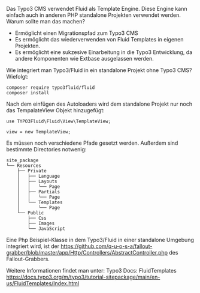 Das Typo3 CMS verwendet Fluid als Template Engine. Diese Engine kann einfach auch in anderen PHP standalone Projekten verwendet werden. Warum sollte man das machen?
- Ermöglicht einen Migrationspfad zum Typo3 CMS
- Es ermöglicht das wiederverwenden von Fluid Templates in eigenen Projekten.
- Es ermöglicht eine sukzesive Einarbeitung in die Typo3 Entwicklung, da andere Komponenten wie Extbase ausgelassen werden.

Wie integriert man Typo3/Fluid in ein standalone Projekt ohne Typo3 CMS? Wiefolgt:

`composer require typo3fluid/fluid`  
`composer install`  

Nach dem einfügen des Autoloaders wird dem standalone Projekt nur noch das TempalateView Objekt hinzugefügt:

`use TYPO3Fluid\Fluid\View\TemplateView;`  

`view = new TemplateView;`

Es müssen noch verschiedene Pfade gesetzt werden. Außerdem sind bestimmte Directories notwenig:

`site_package`  
`└── Resources`  
`    ├── Private`  
`    │   ├── Language`  
`    │   ├── Layouts`  
`    │   │   └── Page`  
`    │   ├── Partials`  
`    │   │   └── Page`  
`    │   └── Templates`  
`    │       └── Page`  
`    └── Public`  
`        ├── Css`  
`        ├── Images`  
`        └── JavaScript`

Eine Php Beispiel-Klasse in dem Typo3/Fluid in einer standalone Umgebung integriert wird, ist der https://github.com/q-u-o-s-a/fallout-grabber/blob/master/app/Http/Controllers/AbstractController.php des Fallout-Grabbers.

Weitere Informationen findet man unter: Typo3 Docs: FluidTemplates https://docs.typo3.org/m/typo3/tutorial-sitepackage/main/en-us/FluidTemplates/Index.html
